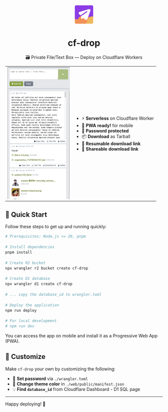 <p align="center"><img src="./web/public/icon.svg" width="64"></p>
<h1 align="center">cf-drop</h1>
<p align="center">🗃️ Private File/Text Box — Deploy on Cloudflare Workers</p>


<table width="100%">
<tr>
<td>
<img src="./image.png" width="200">
</td>
<td>
<ul>
<li>⚡ <strong>Serverless</strong> on Cloudflare Worker</li>
<li>📱 <strong>PWA ready!</strong> for mobile</li>
<li>🔑 <strong>Password protected</strong></li>
<li>📦 <strong>Download</strong> as Tarball</li>
<li>🚚 <strong>Resumable download link</strong></li>
<li>🔗 <strong>Shareable download link</strong></li>
</ul>
</td>
</tr>
</table>

## 🚀 Quick Start

Follow these steps to get up and running quickly:

```sh
# Prerequisites: Node.js >= 20, pnpm

# Install dependencies
pnpm install

# Create R2 bucket
npx wrangler r2 bucket create cf-drop

# Create D1 database
npx wrangler d1 create cf-drop

# ... copy the database_id to wrangler.toml

# Deploy the application
npm run deploy

# For local development
# npm run dev
```

You can access the app on mobile and install it as a Progressive Web App (PWA).

## 🎨 Customize

Make `cf-drop` your own by customizing the following:

- 🔑 **Set password** via `./wrangler.toml`
- 🎨 **Change theme color** in `./web/public/manifest.json`
- 💡 **Find `database_id`** from Cloudflare Dashboard - D1 SQL page

---

Happy deploying! 🚀
